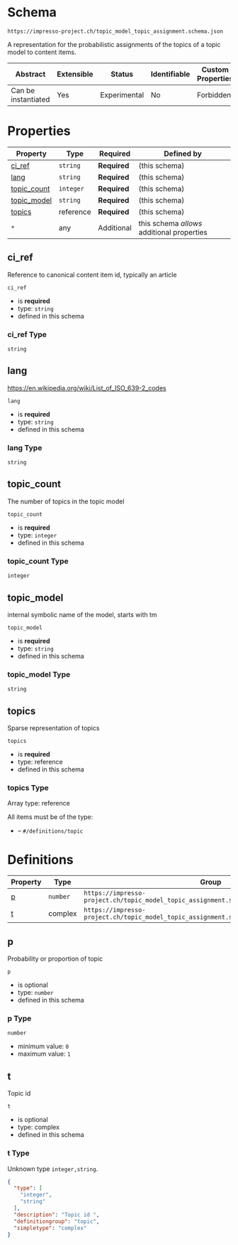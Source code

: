 
#  Schema

```
https://impresso-project.ch/topic_model_topic_assignment.schema.json
```

A representation for the probabilistic assignments of the topics of a topic model to content items.

| Abstract | Extensible | Status | Identifiable | Custom Properties | Additional Properties | Defined In |
|----------|------------|--------|--------------|-------------------|-----------------------|------------|
| Can be instantiated | Yes | Experimental | No | Forbidden | Permitted | [topic_assignment.schema.json](topic_assignment.schema.json) |

#  Properties

| Property | Type | Required | Defined by |
|----------|------|----------|------------|
| [ci_ref](#ci_ref) | `string` | **Required** |  (this schema) |
| [lang](#lang) | `string` | **Required** |  (this schema) |
| [topic_count](#topic_count) | `integer` | **Required** |  (this schema) |
| [topic_model](#topic_model) | `string` | **Required** |  (this schema) |
| [topics](#topics) | reference | **Required** |  (this schema) |
| `*` | any | Additional | this schema *allows* additional properties |

## ci_ref

Reference to canonical content item id, typically an article

`ci_ref`

* is **required**
* type: `string`
* defined in this schema

### ci_ref Type


`string`







## lang

https://en.wikipedia.org/wiki/List_of_ISO_639-2_codes

`lang`

* is **required**
* type: `string`
* defined in this schema

### lang Type


`string`







## topic_count

The number of topics in the topic model

`topic_count`

* is **required**
* type: `integer`
* defined in this schema

### topic_count Type


`integer`







## topic_model

internal symbolic name of the model, starts with tm

`topic_model`

* is **required**
* type: `string`
* defined in this schema

### topic_model Type


`string`







## topics

Sparse representation of topics

`topics`

* is **required**
* type: reference
* defined in this schema

### topics Type


Array type: reference

All items must be of the type:
* []() – `#/definitions/topic`








#  Definitions

| Property | Type | Group |
|----------|------|-------|
| [p](#p) | `number` | `https://impresso-project.ch/topic_model_topic_assignment.schema.json#/definitions/topic` |
| [t](#t) | complex | `https://impresso-project.ch/topic_model_topic_assignment.schema.json#/definitions/topic` |

## p

Probability or proportion of topic

`p`

* is optional
* type: `number`
* defined in this schema

### p Type


`number`

* minimum value: `0`
* maximum value: `1`





## t

Topic id 

`t`

* is optional
* type: complex
* defined in this schema

### t Type

Unknown type `integer,string`.

```json
{
  "type": [
    "integer",
    "string"
  ],
  "description": "Topic id ",
  "definitiongroup": "topic",
  "simpletype": "complex"
}
```




